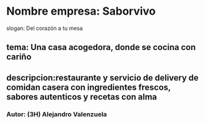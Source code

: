 # Nombre empresa: Saborvivo
 slogan: Del corazón a tu mesa

## tema: Una casa acogedora, donde se cocina con cariño


## descripcion:restaurante y servicio de delivery de comidan casera con ingredientes frescos, sabores autenticos y recetas con alma


### Autor: (3H) Alejandro Valenzuela